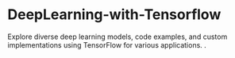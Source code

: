 # DeepLearning-with-Tensorflow
Explore diverse deep learning models, code examples, and custom implementations using TensorFlow for various applications.
.
